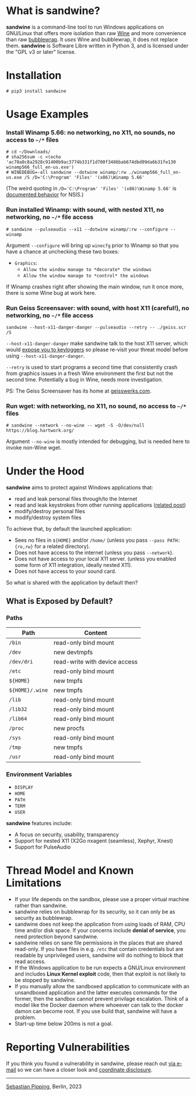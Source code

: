 # What is sandwine?

**sandwine** is a command-line tool to run Windows applications on GNU/Linux
that offers more isolation than raw [Wine](https://www.winehq.org/)
and more convenience than raw [bubblewrap](https://github.com/containers/bubblewrap).
It *uses* Wine and bubblewrap, it does not replace them.
**sandwine** is Software Libre written in Python 3, and
is licensed under the "GPL v3 or later" license.


# Installation

```console
# pip3 install sandwine
```


# Usage Examples


### Install Winamp 5.66: no networking, no X11, no sounds, no access to `~/*` files

```
# cd ~/Downloads/
# sha256sum -c <(echo 'ac70a0c8a2928c91400b9ac3774b331f1d700f3486bab674dbd09da6b31fe130  winamp566_full_en-us.exe')
# WINEDEBUG=-all sandwine --dotwine winamp/:rw ./winamp566_full_en-us.exe /S /D='C:\Program' 'Files' '(x86)\Winamp 5.66'
```

(The weird quoting in `/D='C:\Program' 'Files' '(x86)\Winamp 5.66'`
is [documented behavior](https://nsis.sourceforge.io/Which_command_line_parameters_can_be_used_to_configure_installers%3F)
for NSIS.)


### Run installed Winamp: with sound, with nested X11, no networking, no `~/*` file access

```console
# sandwine --pulseaudio --x11 --dotwine winamp/:rw --configure -- winamp
```

Argument `--configure` will bring up `winecfg` prior to Winamp so that you have a chance at
unchecking these two boxes:

- `Graphics`:
    - `Allow the window manage to *decorate* the windows`
    - `Allow the window manage to *control* the windows`

If Winamp crashes right after showing the main window, run it once more,
there is some Wine bug at work here.


### Run Geiss Screensaver: with sound, with host X11 (careful!), no networking, no `~/*` file access

```console
sandwine --host-x11-danger-danger --pulseaudio --retry -- ./geiss.scr /S
```

`--host-x11-danger-danger` make sandwine talk to the host X11 server, which would
[expose you to keyloggers](https://blog.invisiblethings.org/2011/04/23/linux-security-circus-on-gui-isolation.html)
so please re-visit your threat model before using `--host-x11-danger-danger`.

`--retry` is used to start programs a second time that consistently
crash from graphics issues in a fresh Wine environment
the first but not the second time.
Potentially a bug in Wine, needs more investigation.

PS: The Geiss Screensaver has its home at [geisswerks.com](https://www.geisswerks.com/geiss/).


### Run wget: with networking, no X11, no sound, no access to `~/*` files

```console
# sandwine --network --no-wine -- wget -S -O/dev/null https://blog.hartwork.org/
```

Argument `--no-wine` is mostly intended for debugging,
but is needed here to invoke non-Wine wget.


# Under the Hood

**sandwine** aims to protect against Windows applications that:

- read and leak personal files through/to the Internet
- read and leak keystrokes from other running applications
  ([related post](https://blog.invisiblethings.org/2011/04/23/linux-security-circus-on-gui-isolation.html))
- modify/destroy personal files
- modify/destroy system files

To achieve that, by default the launched application:

- Sees no files in ``${HOME}`` and/or `/home/` (unless you pass `--pass PATH:{ro,rw}` for a related directory).
- Does not have access to the internet (unless you pass ``--network``).
- Does not have access to your local X11 server.
  (unless you enabled some form of X11 integration, ideally nested X11).
- Does not have access to your sound card.

So what is shared with the application by default then?


## What is Exposed by Default?


### Paths

| Path | Content |
| ---- | ------- |
| `/bin` | read-only bind mount |
| `/dev` | new devtmpfs |
| `/dev/dri` | read-write with device access |
| `/etc` | read-only bind mount |
| `${HOME}` | new tmpfs |
| `${HOME}/.wine` | new tmpfs |
| `/lib` | read-only bind mount |
| `/lib32` | read-only bind mount |
| `/lib64` | read-only bind mount |
| `/proc` | new procfs |
| `/sys` | read-only bind mount |
| `/tmp` | new tmpfs |
| `/usr` | read-only bind mount |


### Environment Variables

- `DISPLAY`
- `HOME`
- `PATH`
- `TERM`
- `USER`


**sandwine** features include:

- A focus on security, usability, transparency
- Support for nested X11 (X2Go nxagent (seamless), Xephyr, Xnest)
- Support for PulseAudio


# Thread Model and Known Limitations

- If your life depends on the sandbox, please use a proper virtual machine rather than sandwine.
- sandwine relies on bubblewrap for its security, so it can only
  be as security as bubblewrap.
- sandwine does not keep the application from using loads of RAM, CPU time and/or disk space.
  If your concerns include **denial of service**, you need protection beyond sandwine.
- sandwine relies on sane file permissions in the places that are shared read-only.
  If you have files in e.g. `/etc` that contain credentials but are readable by
  unprivileged users, sandwine will do nothing to block that read access.
- If the Windows application to be run expects a GNU/Linux environment and includes
  **Linux Kernel exploit** code, then that exploit is not likely to be stopped by sandwine.
- If you manually allow the sandboxed application to communicate with an unsandboxed application
  and the latter executes commands for the former, then the sandbox cannot prevent privilage
  escalation.  Think of a model like the Docker daemon where whoeever can talk to the docker
  damon can become root. If you use build that, sandwine will have a problem.
- Start-up time below 200ms is not a goal.


# Reporting Vulnerabilities

If you think you found a vulnerability in sandwine,
please reach out [via e-mail](https://github.com/hartwork)
so we can have a closer look
and [coordinate disclosure](https://en.wikipedia.org/wiki/Coordinated_vulnerability_disclosure).

---
[Sebastian Pipping](https://github.com/hartwork), Berlin, 2023

